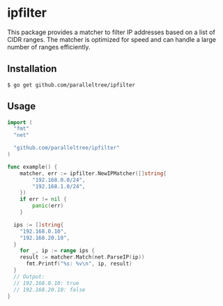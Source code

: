 # ipfilter

This package provides a matcher to filter IP addresses based on a list of CIDR ranges.
The matcher is optimized for speed and can handle a large number of ranges efficiently.

## Installation

    $ go get github.com/paralleltree/ipfilter

## Usage

```go
import (
  "fmt"
  "net"

  "github.com/paralleltree/ipfilter"
)

func example() {
	matcher, err := ipfilter.NewIPMatcher([]string{
		"192.168.0.0/24",
		"192.168.1.0/24",
	})
	if err != nil {
		panic(err)
	}

  ips := []string{
    "192.168.0.10",
    "192.168.20.10",
  }
	for _, ip := range ips {
    result := matcher.Match(net.ParseIP(ip))
	  fmt.Printf("%s: %v\n", ip, result)
  }
  // Output:
  // 192.168.0.10: true
  // 192.168.20.10: false
}
```
